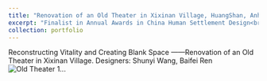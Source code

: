 ```yaml
---
title: "Renovation of an Old Theater in Xixinan Village, HuangShan, Anhui, China"
excerpt: "Finalist in Annual Awards in China Human Settlement Design<br/>"
collection: portfolio
---
```


Reconstructing Vitality and Creating Blank Space ——Renovation of an Old Theater in Xixinan Village. 
Designers: Shunyi Wang, Baifei Ren
<img src="/BaifeiRen.github.io/images/Old_Theater1.jpg"  alt="Old Theater 1..."/>

